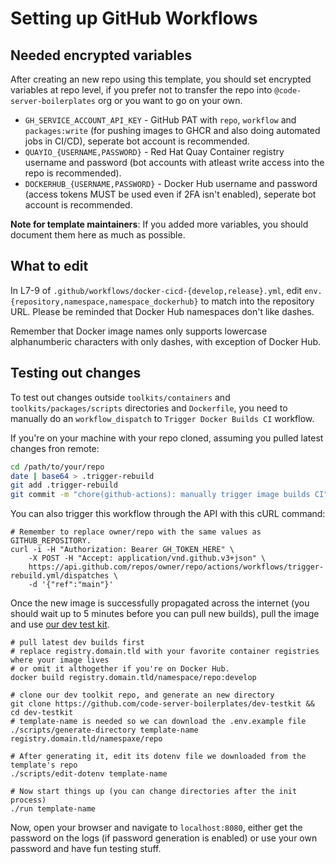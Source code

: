 # Setting up GitHub Workflows

## Needed encrypted variables

After creating an new repo using this template, you should set encrypted
variables at repo level, if you prefer not to transfer the repo into `@code-server-boilerplates` org or you want to go on your own.

* `GH_SERVICE_ACCOUNT_API_KEY` - GitHub PAT with `repo`, `workflow` and `packages:write` (for pushing images to GHCR and also doing automated jobs in CI/CD), seperate bot account is recommended.
* `QUAYIO_{USERNAME,PASSWORD}` - Red Hat Quay Container registry username and password (bot accounts with atleast write access into the repo is recommended).
* `DOCKERHUB_{USERNAME,PASSWORD}` - Docker Hub username and password (access tokens MUST be used even if 2FA isn't enabled), seperate bot account is recommended.

**Note for template maintainers**: If you added more variables, you should document them here as much as possible.

## What to edit

In L7-9 of `.github/workflows/docker-cicd-{develop,release}.yml`, edit `env.{repository,namespace,namespace_dockerhub}` to match into the repository URL. Please be reminded that Docker Hub namespaces don't like dashes.

Remember that Docker image names only supports lowercase alphanumberic characters with only dashes, with exception of Docker Hub.

## Testing out changes

To test out changes outside `toolkits/containers` and `toolkits/packages/scripts` directories and `Dockerfile`, you need to manually do an `workflow_dispatch` to `Trigger Docker Builds CI` workflow.

If you're on your machine with your repo cloned, assuming you pulled latest changes fron remote:

```sh
cd /path/to/your/repo
date | base64 > .trigger-rebuild
git add .trigger-rebuild
git commit -m "chore(github-actions): manually trigger image builds CI" --signoff && git push
```

You can also trigger this workflow through the API with this cURL command:

```
# Remember to replace owner/repo with the same values as GITHUB_REPOSITORY.
curl -i -H "Authorization: Bearer GH_TOKEN_HERE" \
    -X POST -H "Accept: application/vnd.github.v3+json" \
    https://api.github.com/repos/owner/repo/actions/workflows/trigger-rebuild.yml/dispatches \
    -d '{"ref":"main"}'
```

Once the new image is successfully propagated across the internet (you should wait up to 5 minutes before you can pull new builds), pull the image and use [our dev test kit](https://github.com/code-server-boilerplates/dev-testkit).

```
# pull latest dev builds first
# replace registry.domain.tld with your favorite container registries where your image lives
# or omit it althogether if you're on Docker Hub.
docker build registry.domain.tld/namespace/repo:develop

# clone our dev toolkit repo, and generate an new directory
git clone https://github.com/code-server-boilerplates/dev-testkit && cd dev-testkit
# template-name is needed so we can download the .env.example file
./scripts/generate-directory template-name registry.domain.tld/namespaxe/repo

# After generating it, edit its dotenv file we downloaded from the template's repo
./scripts/edit-dotenv template-name

# Now start things up (you can change directories after the init process)
./run template-name
```

Now, open your browser and navigate to `localhost:8080`, either get the password on the logs (if password generation is enabled) or use your own password and have fun testing stuff.
